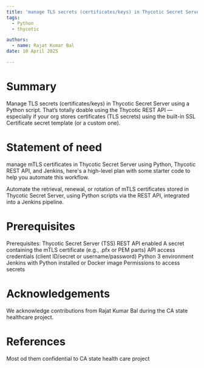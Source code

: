 ```yaml
---
title: 'manage TLS secrets (certificates/keys) in Thycotic Secret Server using a Python script.'
tags:
  - Python
  - thycotic

authors:
  - name: Rajat Kumar Bal
date: 10 April 2025

---
```


# Summary

Manage TLS secrets (certificates/keys) in Thycotic Secret Server using a Python script. 
That’s totally doable using the Thycotic REST API — especially if your org stores 
certificates (TLS secrets) using the built-in SSL Certificate secret template (or a custom one).


# Statement of need

manage mTLS certificates in Thycotic Secret Server using Python, Thycotic REST API, and 
Jenkins, here's a high-level plan with some starter code to help you automate this workflow.

Automate the retrieval, renewal, or rotation of mTLS certificates stored in Thycotic Secret 
Server, using Python scripts via the REST API, integrated into a Jenkins pipeline.


# Prerequisites

Prerequisites:
Thycotic Secret Server (TSS) REST API enabled
A secret containing the mTLS certificate (e.g., .pfx or PEM parts)
API access credentials (client ID/secret or username/password)
Python 3 environment
Jenkins with Python installed or Docker image
Permissions to access secrets

# Acknowledgements

We acknowledge contributions from Rajat Kumar Bal during the CA state healthcare project.

# References
Most od them confidential  to CA state health care project
